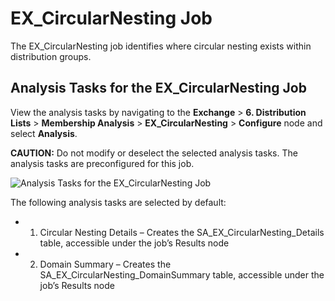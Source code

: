 # EX_CircularNesting Job

The EX_CircularNesting job identifies where circular nesting exists within distribution groups.

## Analysis Tasks for the EX_CircularNesting Job

View the analysis tasks by navigating to the **Exchange** > **6. Distribution Lists** > **Membership
Analysis** > **EX_CircularNesting** > **Configure** node and select **Analysis**.

**CAUTION:** Do not modify or deselect the selected analysis tasks. The analysis tasks are
preconfigured for this job.

![Analysis Tasks for the EX_CircularNesting Job](/img/product_docs/accessanalyzer/12.0/solutions/exchange/distributionlists/membershipanalysis/circularnestinganalysis.webp)

The following analysis tasks are selected by default:

-   1. Circular Nesting Details – Creates the SA_EX_CircularNesting_Details table, accessible under
       the job’s Results node
-   2. Domain Summary – Creates the SA_EX_CircularNesting_DomainSummary table, accessible under the
       job’s Results node

